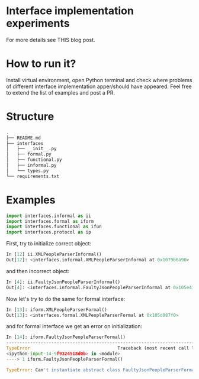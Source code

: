 # Interface implementation experiments

For more details see THIS blog post.

# How to run it?
Install virtual environment, open Python terminal and check 
where problems of different interface implementation apper/should have appeared. 
Feel free to extend the list of examples and post a PR.


# Structure
```bash
.
├── README.md
├── interfaces
│   ├── __init__.py
│   ├── formal.py
│   ├── functional.py
│   ├── informal.py
│   └── types.py
└── requirements.txt


```
# Examples

```python
import interfaces.informal as ii
import interfaces.formal as iform
import interfaces.functional as ifun
import interfaces.protocol as ip
```
First, try to initialize correct object:
```python
In [12] ii.XMLPeopleParserInformal()
Out[12]: <interfaces.informal.XMLPeopleParserInformal at 0x1079b6a90>

```
and then incorrect object:
```python
In [4]: ii.FaultyJsonPeopleParserInformal()
Out[4]: <interfaces.informal.FaultyJsonPeopleParserInformal at 0x105e417c0>

```

Now let's try to do the same for formal interface:
```python
In [13]: iform.XMLPeopleParserFormal()
Out[13]: <interfaces.formal.XMLPeopleParserFormal at 0x105d087f0>
```

and for formal interface we get an error on initialization:
```python
In [14]: iform.FaultyJsonPeopleParserFormal()
---------------------------------------------------------------------------
TypeError                                 Traceback (most recent call last)
<ipython-input-14-9f9324518d0b> in <module>
----> 1 iform.FaultyJsonPeopleParserFormal()

TypeError: Can't instantiate abstract class FaultyJsonPeopleParserFormal with abstract method extract_persons

```

